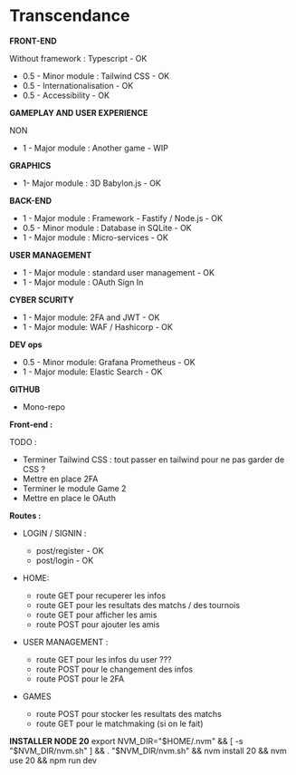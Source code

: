 # Transcendance

**FRONT-END**

Without framework : Typescript - OK

- 0.5 - Minor module : Tailwind CSS - OK
- 0.5 - Internationalisation - OK
- 0.5 - Accessibility - OK

**GAMEPLAY AND USER EXPERIENCE**

NON
- 1 - Major module : Another game - WIP

**GRAPHICS**

- 1- Major module : 3D Babylon.js - OK

**BACK-END**

- 1 - Major module : Framework - Fastify / Node.js - OK
- 0.5 - Minor module : Database in SQLite - OK
- 1 - Major module : Micro-services - OK

**USER MANAGEMENT**

- 1 - Major module : standard user management - OK
- 1 - Major module : OAuth Sign In

**CYBER SCURITY**
- 1 - Major module: 2FA and JWT - OK
- 1 - Major module: WAF / Hashicorp - OK

**DEV ops**
- 0.5 - Minor module: Grafana Prometheus - OK
- 1 - Major module: Elastic Search - OK


**GITHUB**

- Mono-repo

**Front-end :** 

TODO : 

- Terminer Tailwind CSS : tout passer en tailwind pour ne pas garder de CSS ?
- Mettre en place 2FA
- Terminer le module Game 2
- Mettre en place le OAuth 

**Routes :**
- LOGIN / SIGNIN :
    - post/register - OK
    - post/login - OK

- HOME:
    - route GET pour recuperer les infos
    - route GET pour les resultats des matchs / des tournois
    - route GET pour afficher les amis
    - route POST pour ajouter les amis

- USER MANAGEMENT :
    - route GET pour les infos du user ???
    - route POST pour le changement des infos
    - route POST pour le 2FA

- GAMES
    - route POST pour stocker les resultats des matchs 
    - route GET pour le matchmaking (si on le fait)


**INSTALLER NODE 20**
export NVM_DIR="$HOME/.nvm" &&
[ -s "$NVM_DIR/nvm.sh" ] && . "$NVM_DIR/nvm.sh" &&
nvm install 20 &&
nvm use 20 &&
npm run dev

